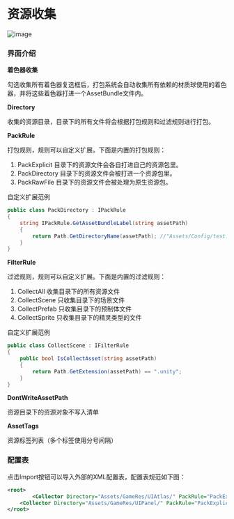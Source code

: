 # 资源收集

![image](https://github.com/tuyoogame/YooAsset/raw/main/Docs/Image/AssetCollector-img1.jpg)

### 界面介绍

**着色器收集**

勾选收集所有着色器复选框后，打包系统会自动收集所有依赖的材质球使用的着色器，并将这些着色器打进一个AssetBundle文件内。

**Directory**

收集的资源目录，目录下的所有文件将会根据打包规则和过滤规则进行打包。

**PackRule**

打包规则，规则可以自定义扩展。下面是内置的打包规则：

1. PackExplicit 目录下的资源文件会各自打进自己的资源包里。
2. PackDirectory 目录下的资源文件会被打进一个资源包里。
3. PackRawFile 目录下的资源文件会被处理为原生资源包。

自定义扩展范例

````c#
public class PackDirectory : IPackRule
{
	string IPackRule.GetAssetBundleLabel(string assetPath)
	{
		return Path.GetDirectoryName(assetPath); //"Assets/Config/test.txt" --> "Assets/Config"
	}
}
````

**FilterRule**

过滤规则，规则可以自定义扩展。下面是内置的过滤规则：

1. CollectAll 收集目录下的所有资源文件
2. CollectScene 只收集目录下的场景文件
3. CollectPrefab 只收集目录下的预制体文件
4. CollectSprite 只收集目录下的精灵类型的文件

自定义扩展范例

````c#
public class CollectScene : IFilterRule
{
	public bool IsCollectAsset(string assetPath)
	{
		return Path.GetExtension(assetPath) == ".unity";
	}
}
````

**DontWriteAssetPath**

资源目录下的资源对象不写入清单

**AssetTags**

资源标签列表（多个标签使用分号间隔）

### 配置表

点击Import按钮可以导入外部的XML配置表，配置表规范如下图：

````xml
<root>
		<Collector Directory="Assets/GameRes/UIAtlas/" PackRule="PackExplicit" FilterRule="CollectAll" DontWriteAssetPath="0" AssetTags=""/>
	<Collector Directory="Assets/GameRes/UIPanel/" PackRule="PackExplicit" FilterRule="CollectAll" DontWriteAssetPath="0" AssetTags=""/>
</root>
````

